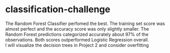 # classification-challenge
The Random Forest Classifier perfomed the best. The training set score was almost perfect and the accuracy score was only slightly smaller. The Random Forest predictions categorized accurately about 97% of the observations. Both scores outperformed Logistic Regression overall.</br>
I will visualize the decision trees in Project 2 and consider overfitting
